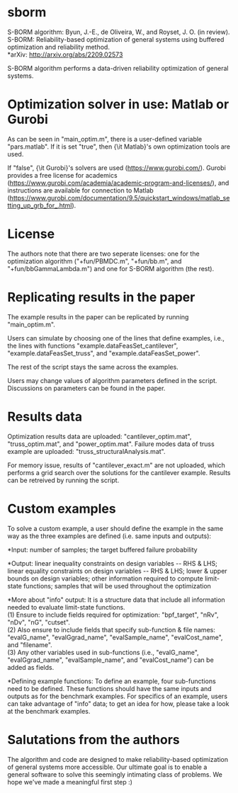 # sborm
S-BORM algorithm: Byun, J.-E., de Oliveira, W., and Royset, J. O. (in review). S-BORM: Reliability-based optimization of general systems using buffered optimization and reliability method.  
*arXiv: http://arxiv.org/abs/2209.02573

S-BORM algorithm performs a data-driven reliability optimization of general systems. 

# Optimization solver in use: Matlab or Gurobi
As can be seen in "main_optim.m", there is a user-defined variable "pars.matlab". If it is set "true", then {\it Matlab}'s own optimization tools are used.

If "false", {\it Gurobi}'s solvers are used (https://www.gurobi.com/). Gurobi provides a free license for academics (https://www.gurobi.com/academia/academic-program-and-licenses/), and instructions are available for connection to Matlab (https://www.gurobi.com/documentation/9.5/quickstart_windows/matlab_setting_up_grb_for_.html).  

# License
The authors note that there are two seperate licenses: one for the optimization algorithm ("+fun/PBMDC.m", "+fun/bb.m", and "+fun/bbGammaLambda.m") and one for S-BORM algorithm (the rest).

# Replicating results in the paper
The example results in the paper can be replicated by running "main_optim.m".

Users can simulate by choosing one of the lines that define examples, i.e., the lines with functions "example.dataFeasSet_cantilever", "example.dataFeasSet_truss", and "example.dataFeasSet_power".

The rest of the script stays the same across the examples.

Users may change values of algorithm parameters defined in the script. Discussions on parameters can be found in the paper.

# Results data
Optimization results data are uploaded: "cantilever_optim.mat", "truss_optim.mat", and "power_optim.mat".
Failure modes data of truss example are uploaded: "truss_structuralAnalysis.mat".

For memory issue, results of "cantilever_exact.m" are not uploaded, which performs a grid search over the solutions for the cantilever example. Results can be retreived by running the script.

# Custom examples
To solve a custom example, a user should define the example in the same way as the three examples are defined (i.e. same inputs and outputs):

*Input: number of samples; the target buffered failure probability

*Output: linear inequality constraints on design variables -- RHS & LHS; linear equality constraints on design variables -- RHS & LHS; lower & upper bounds on design variables; other information required to compute limit-state functions; samples that will be used throughout the optimization

*More about "info" output: It is a structure data that include all information needed to evaluate limit-state functions.  
(1) Ensure to include fields required for optimization: "bpf_target", "nRv", "nDv", "nG", "cutset".  
(2) Also ensure to include fields that specify sub-function & file names: "evalG_name", "evalGgrad_name", "evalSample_name", "evalCost_name", and "filename".  
(3) Any other variables used in sub-functions (i.e., "evalG_name", "evalGgrad_name", "evalSample_name", and "evalCost_name") can be added as fields.

*Defining example functions: To define an example, four sub-functions need to be defined. These functions should have the same inputs and outputs as for the benchmark examples. For specifics of an example, users can take advantage of "info" data; to get an idea for how, please take a look at the benchmark examples.

# Salutations from the authors
The algorithm and code are designed to make reliability-based optimization of general systems more accessible. Our ultimate goal is to enable a general software to solve this seemingly intimating class of problems. We hope we've made a meaningful first step :)
